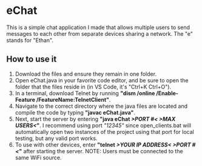 # eChat
This is a simple chat application I made that allows multiple users to send messages to each other from separate devices sharing a network.
The "e" stands for "Ethan".

## How to use it
1. Download the files and ensure they remain in one folder.
2. Open eChat.java in your favorite code editor, and be sure to open the folder that the files reside in (in VS Code, it's "Ctrl+K Ctrl+O").
3. In a terminal, download Telnet by running **"dism /online /Enable-Feature /FeatureName:TelnetClient"**.
4. Navigate to the correct directory where the java files are located and compile the code by typing **"javac eChat.java"**.
5. Next, start the server by entering **"java eChat *>PORT #<* *>MAX USERS<*"**. I recommend using port *"12345"* since open_clients.bat will automatically open two instances of the project using that port for local testing, but any valid port works.
6. To use with other devices, enter **"telnet *>YOUR IP ADDRESS<* *>PORT #<*"** after starting the server. NOTE: Users must be connected to the same WiFi source.

